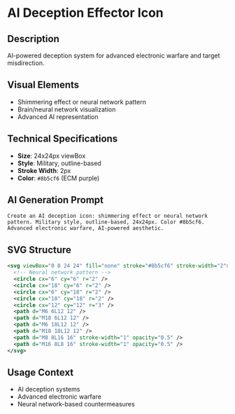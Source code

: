 # AI Deception Effector Icon

## Description

AI-powered deception system for advanced electronic warfare and target
misdirection.

## Visual Elements

- Shimmering effect or neural network pattern
- Brain/neural network visualization
- Advanced AI representation

## Technical Specifications

- **Size**: 24x24px viewBox
- **Style**: Military, outline-based
- **Stroke Width**: 2px
- **Color**: `#8b5cf6` (ECM purple)

## AI Generation Prompt

```text
Create an AI deception icon: shimmering effect or neural network pattern. Military style, outline-based, 24x24px. Color #8b5cf6. Advanced electronic warfare, AI-powered aesthetic.
```

## SVG Structure

```svg
<svg viewBox="0 0 24 24" fill="none" stroke="#8b5cf6" stroke-width="2">
  <!-- Neural network pattern -->
  <circle cx="6" cy="6" r="2" />
  <circle cx="18" cy="6" r="2" />
  <circle cx="6" cy="18" r="2" />
  <circle cx="18" cy="18" r="2" />
  <circle cx="12" cy="12" r="3" />
  <path d="M6 6L12 12" />
  <path d="M18 6L12 12" />
  <path d="M6 18L12 12" />
  <path d="M18 18L12 12" />
  <path d="M8 8L16 16" stroke-width="1" opacity="0.5" />
  <path d="M16 8L8 16" stroke-width="1" opacity="0.5" />
</svg>
```

## Usage Context

- AI deception systems
- Advanced electronic warfare
- Neural network-based countermeasures
